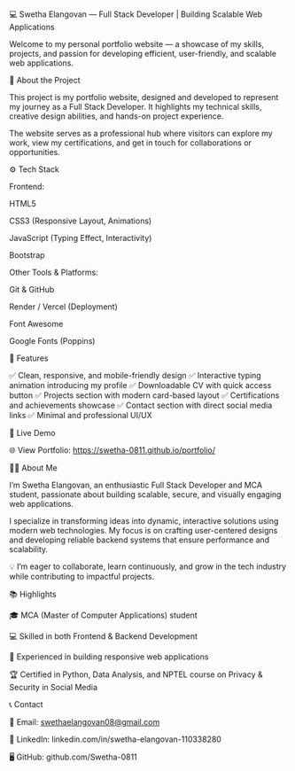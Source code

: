 

💻 Swetha Elangovan — Full Stack Developer | Building Scalable Web Applications

Welcome to my personal portfolio website — a showcase of my skills, projects, and passion for developing efficient, user-friendly, and scalable web applications.

🧭 About the Project

This project is my portfolio website, designed and developed to represent my journey as a Full Stack Developer.
It highlights my technical skills, creative design abilities, and hands-on project experience.

The website serves as a professional hub where visitors can explore my work, view my certifications, and get in touch for collaborations or opportunities.

⚙️ Tech Stack

Frontend:

HTML5

CSS3 (Responsive Layout, Animations)

JavaScript (Typing Effect, Interactivity)

Bootstrap

Other Tools & Platforms:

Git & GitHub

Render / Vercel (Deployment)

Font Awesome

Google Fonts (Poppins)

🌟 Features

✅ Clean, responsive, and mobile-friendly design
✅ Interactive typing animation introducing my profile
✅ Downloadable CV with quick access button
✅ Projects section with modern card-based layout
✅ Certifications and achievements showcase
✅ Contact section with direct social media links
✅ Minimal and professional UI/UX

🚀 Live Demo

🌐 View Portfolio: https://swetha-0811.github.io/portfolio/

🧑‍💻 About Me

I’m Swetha Elangovan, an enthusiastic Full Stack Developer and MCA student, passionate about building scalable, secure, and visually engaging web applications.

I specialize in transforming ideas into dynamic, interactive solutions using modern web technologies. My focus is on crafting user-centered designs and developing reliable backend systems that ensure performance and scalability.

💡 I’m eager to collaborate, learn continuously, and grow in the tech industry while contributing to impactful projects.

📚 Highlights

🎓 MCA (Master of Computer Applications) student

💻 Skilled in both Frontend & Backend Development

🚀 Experienced in building responsive web applications

🏆 Certified in Python, Data Analysis, and NPTEL course on Privacy & Security in Social Media

📞 Contact

📧 Email: swethaelangovan08@gmail.com

💼 LinkedIn: linkedin.com/in/swetha-elangovan-110338280

🖥️ GitHub: github.com/Swetha-0811
